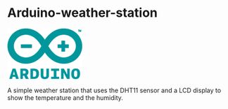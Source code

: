 # Arduino-weather-station
![Alt text](/imgs/arduino_logo.png?)

A simple weather station that uses the DHT11 sensor and a LCD display to show the temperature and the humidity. 
